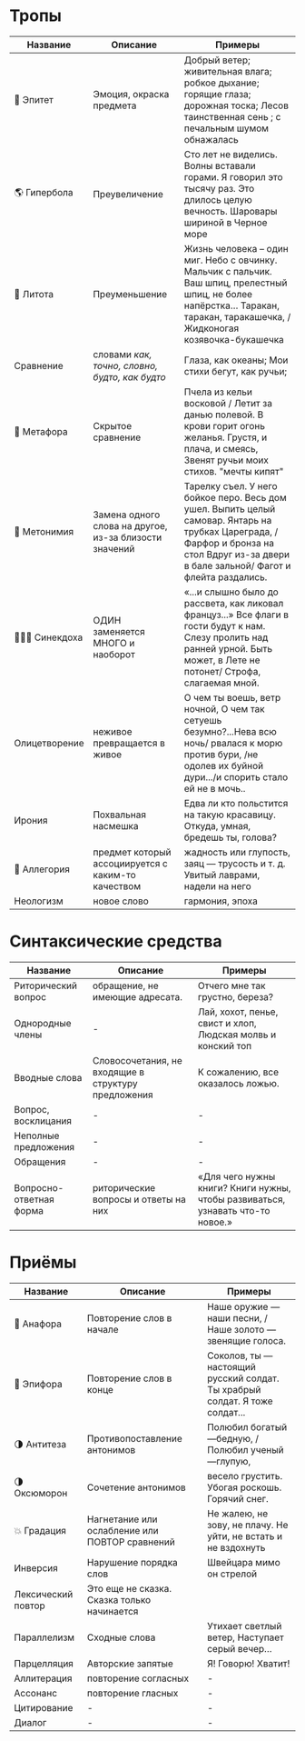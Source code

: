 # Тропы
| Название | Описание | Примеры |
| ---- | ---- | ---- |
| 🌷 Эпитет | Эмоция, окраска предмета | Добрый ветер; живительная влага; робкое дыхание; горящие глаза; дорожная тоска; Лесов таинственная сень ; с печальным шумом обнажалась |
| 🌎 Гипербола | Преувеличение | Сто лет не виделись. Волны вставали горами. Я говорил это тысячу раз. Это длилось целую вечность. Шаровары шириной в Черное море |
| 🦠 Литота | Преуменьшение | Жизнь человека – один миг. Небо с овчинку. Мальчик с пальчик. Ваш шпиц, прелестный шпиц, не более напёрстка… Таракан, таракан, таракашечка, / Жидконогая козявочка-букашечка |
| Сравнение | словами *как, точно, словно, будто, как будто* | Глаза, как океаны; Мои стихи бегут, как ручьи;
| 🔁 Метафора | Скрытое сравнение | Пчела из кельи восковой / Летит за данью полевой. В крови горит огонь желанья. Грустя, и плача, и смеясь, Звенят ручьи моих стихов. "мечты кипят"
| 🔁 Метонимия | Замена одного слова на другое, из-за близости значений | Тарелку съел. У него бойкое перо. Весь дом ушел. Выпить целый самовар. Янтарь на трубках Цареграда, /Фарфор и бронза на стол Вдруг из-за двери в бале зальной/ Фагот и флейта раздались. |
| 👨‍👦‍👦 Синекдоха | ОДИН заменяется МНОГО и наоборот | «...и слышно было до рассвета, как ликовал француз...» Все флаги в гости будут к нам. Слезу пролить над ранней урной. Быть может, в Лете не потонет/ Строфа, слагаемая мной. |
| Олицетворение | неживое превращается в живое | О чем ты воешь, ветр ночной, О чем так сетуешь безумно?...Нева всю ночь/ рвалася к морю против бури, /не одолев их буйной дури.../и спорить стало ей не в мочь..
| Ирония | Похвальная насмешка | Едва ли кто польстится на такую красавицу. Откуда, умная, бредешь ты, голова? |
| 🐰 Аллегория | предмет который ассоциируется с каким-то качеством | жадность или глупость, заяц — трусость и т. д. Увитый лаврами, надели на него |
| Неологизм | новое слово | гармония, эпоха |

# Синтаксические средства
| Название | Описание | Примеры |
| ---- | ---- | ---- |
| Риторический вопрос | обращение, не имеющие адресата. | Отчего мне так грустно, береза? 
| Однородные члены | - | Лай, хохот, пенье, свист и хлоп, Людская молвь и конский топ |
| Вводные слова | Словосочетания, не входящие в структуру предложения | К сожалению, все оказалось ложью. |
| Вопрос, восклицания | - | - |
| Неполные предложения | - | - |
| Обращения | - | - |
| Вопросно-ответная форма | риторические вопросы и ответы на них | «Для чего нужны книги? Книги нужны, чтобы развиваться, узнавать что-то новое.» |

# Приёмы 
| Название | Описание | Примеры |
| ---- | ---- | ---- |
| 🔄 Анафора | Повторение слов в начале | Наше оружие — наши песни, / Наше золото — звенящие голоса. |
| 🔄 Эпифора | Повторение слов в конце | Соколов, ты — настоящий русский солдат. Ты храбрый солдат. Я тоже солдат... |
| 🌗 Антитеза | Противопоставление антонимов | Полюбил богатый—бедную, / Полюбил ученый—глупую,
| 🌗 Оксюморон | Сочетение антонимов | весело грустить. Убогая роскошь. Горячий снег.
| 💥 Градация | Нагнетание или ослабление или ПОВТОР сравнений | Не жалею, не зову, не плачу. Не уйти, не встать и не вздохнуть |
| Инверсия | Нарушение порядка слов | Швейцара мимо он стрелой |
| Лексический повтор | Это еще не сказка. Сказка только начинается
| Параллелизм | Сходные слова | Утихает светлый ветер, Наступает серый вечер…
| Парцелляция | Авторские запятые | Я! Говорю! Хватит! |
| Аллитерация | повторение согласных | - |
| Ассонанс | повторение гласных | - | - |
| Цитирование | - | - |
| Диалог | - | - |
